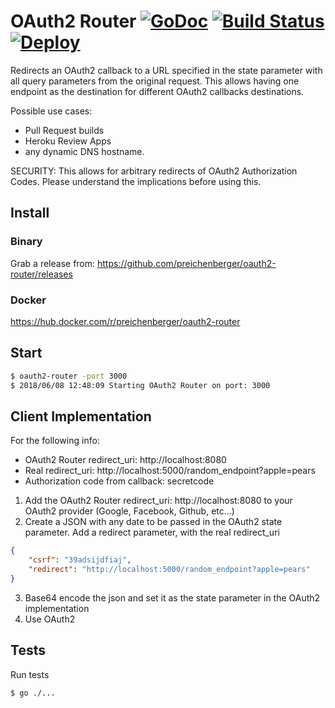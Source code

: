OAuth2 Router [![GoDoc](http://img.shields.io/badge/godoc-reference-blue.svg)](http://godoc.org/github.com/preichenberger/oauth2-router) [![Build Status](https://travis-ci.org/preichenberger/oauth2-router.svg?branch=master)](https://travis-ci.org/preichenberger/oauth2-router)[![Deploy](https://www.herokucdn.com/deploy/button.svg)](https://heroku.com/deploy)
========

Redirects an OAuth2 callback to a URL specified in the state parameter with all query parameters from the original request.
This allows having one endpoint as the destination for different OAuth2 callbacks destinations.

Possible use cases:
- Pull Request builds
- Heroku Review Apps
- any dynamic DNS hostname.

SECURITY: This allows for arbitrary redirects of OAuth2 Authorization Codes. Please understand the implications before using this.

## Install

### Binary
Grab a release from: https://github.com/preichenberger/oauth2-router/releases

### Docker
https://hub.docker.com/r/preichenberger/oauth2-router

## Start
```bash
$ oauth2-router -port 3000
$ 2018/06/08 12:48:09 Starting OAuth2 Router on port: 3000
```

## Client Implementation
For the following info:
- OAuth2 Router redirect_uri: http://localhost:8080
- Real redirect_uri: http://localhost:5000/random_endpoint?apple=pears
- Authorization code from callback: secretcode

1. Add the OAuth2 Router redirect_uri: http://localhost:8080 to your OAuth2 provider (Google, Facebook, Github, etc...)
2. Create a JSON with any date to be passed in the OAuth2 state parameter. Add a redirect parameter, with the real redirect_uri
```json
{
	"csrf": "39adsijdfiaj",
	"redirect": "http://localhost:5000/random_endpoint?apple=pears"
}
```
3. Base64 encode the json and set it as the state parameter in the OAuth2 implementation
4. Use OAuth2

## Tests
Run tests
```bash
$ go ./...
```
